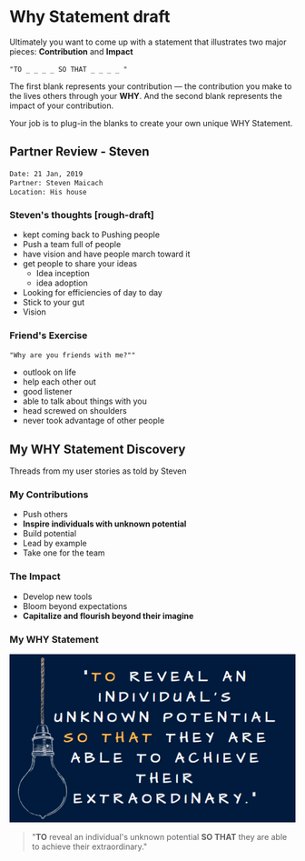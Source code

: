 # Why Statement draft

Ultimately you want to come up with a statement that illustrates two major pieces: **Contribution** and **Impact**

    "TO _ _ _ _ SO THAT _ _ _ _ "

The first blank represents your contribution — the contribution you make to the lives others through your **WHY**. And the second blank represents the impact of your contribution.

Your job is to plug-in the blanks to create your own unique WHY Statement.


## Partner Review - Steven

    Date: 21 Jan, 2019
    Partner: Steven Maicach
    Location: His house

### Steven's thoughts [rough-draft]

* kept coming back to Pushing people
* Push a team full of people
* have vision and have people march toward it
* get people to share your ideas
  * Idea inception
  * idea adoption
* Looking for efficiencies of day to day
* Stick to your gut
* Vision

### Friend's Exercise

    "Why are you friends with me?""

* outlook on life
* help each other out
* good listener
* able to talk about things with you
* head screwed on shoulders
* never took advantage of other people


## My WHY Statement Discovery

Threads from my user stories as told by Steven

### My Contributions

* Push others
* **Inspire individuals with unknown potential**
* Build potential
* Lead by example
* Take one for the team

### The Impact

* Develop new tools
* Bloom beyond expectations
* **Capitalize and flourish beyond their imagine**

### My WHY Statement

[![my_why_statement](www/my_why_statement.png)](https://www.canva.com/design/DADQV-QvU2o/mZaIZfrGiRgeJ4P1EMaJnw/edit)

>"**TO** reveal an individual's unknown potential **SO THAT** they are able to achieve their extraordinary."
